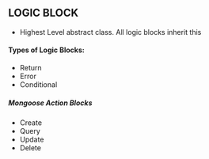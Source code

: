 ## LOGIC BLOCK
- Highest Level abstract class. All logic blocks inherit this

#### Types of Logic Blocks:

- Return 
- Error
- Conditional

##### Mongoose Action Blocks
- Create
- Query
- Update
- Delete